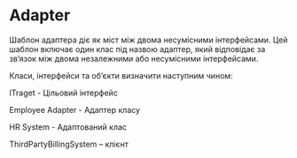 # Adapter

Шаблон адаптера діє як міст між двома несумісними інтерфейсами. Цей шаблон включає один клас під назвою адаптер, який відповідає за зв’язок між двома незалежними або несумісними інтерфейсами.

Класи, інтерфейси та об’єкти визначити наступним чином:

ITraget - Цільовий інтерфейс

Employee Adapter - Адаптер класу

HR System - Адаптований клас

ThirdPartyBillingSystem – клієнт

